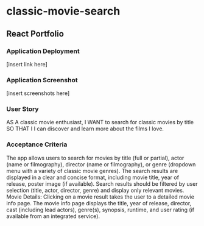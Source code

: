 # classic-movie-search

## React Portfolio

### Application Deployment 
[insert link here]

### Application Screenshot
[insert screenshots here]

### User Story
AS A classic movie enthusiast,
I WANT to search for classic movies by title
SO THAT I I can discover and learn more about the films I love.

### Acceptance Criteria
The app allows users to search for movies by title (full or partial), actor (name or filmography), director (name or filmography), or genre (dropdown menu with a variety of classic movie genres).
The search results are displayed in a clear and concise format, including movie title, year of release, poster image (if available).
Search results should be filtered by user selection (title, actor, director, genre) and display only relevant movies.
Movie Details:
Clicking on a movie result takes the user to a detailed movie info page.
The movie info page displays the title, year of release, director, cast (including lead actors), genre(s), synopsis, runtime, and user rating (if available from an integrated service).